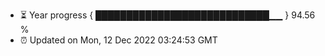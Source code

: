 - ⏳ Year progress { ████████████████████████████▁▁ } 94.56 %
- ⏰ Updated on Mon, 12 Dec 2022 03:24:53 GMT

